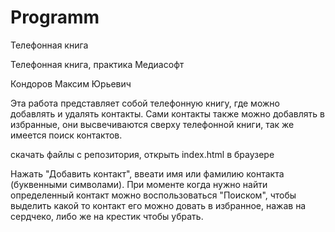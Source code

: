 # Programm
Телефонная книга

Телефонная книга, практика Медиасофт

Кондоров Максим Юрьевич

Эта работа представляет собой телефонную книгу, где можно добавлять и удалять контакты. Сами контакты также можно добавлять в избранные, они высвечиваются сверху
телефонной книги, так же имеется поиск контактов.

скачать файлы с репозитория, открыть index.html в браузере

Нажать "Добавить контакт", ввеати имя или фамилию контакта (буквенными символами). При моменте когда нужно найти определенный контакт можно воспользоваться "Поиском",
чтобы выделить какой то контакт его можно довать в избранное, нажав на сердчеко, либо же на крестик чтобы убрать.
